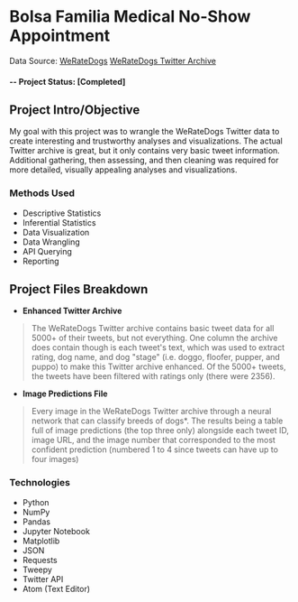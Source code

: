 
# Bolsa Familia Medical No-Show Appointment
Data Source: [WeRateDogs](https://en.wikipedia.org/wiki/WeRateDogs)
             [WeRateDogs Twitter Archive](https://twitter.com/dog_rates)

#### -- Project Status: [Completed]

## Project Intro/Objective
My goal with this project was to wrangle the WeRateDogs Twitter data to create interesting and trustworthy analyses and visualizations. The actual Twitter archive is great, but it only contains very basic tweet information. Additional gathering, then assessing, and then cleaning was required for more detailed, visually appealing analyses and visualizations.


### Methods Used
* Descriptive Statistics
* Inferential Statistics
* Data Visualization
* Data Wrangling
* API Querying
* Reporting

## Project Files Breakdown
* **Enhanced Twitter Archive**
> The WeRateDogs Twitter archive contains basic tweet data for all 5000+ of their tweets, but not everything. One column the archive does contain though is each tweet's text, which was used to extract rating, dog name, and dog "stage" (i.e. doggo, floofer, pupper, and puppo) to make this Twitter archive enhanced. Of the 5000+ tweets, the tweets have been filtered with ratings only (there were 2356).

* **Image Predictions File**
>Every image in the WeRateDogs Twitter archive through a neural network that can classify breeds of dogs*. The results being a table full of image predictions (the top three only) alongside each tweet ID, image URL, and the image number that corresponded to the most confident prediction (numbered 1 to 4 since tweets can have up to four images)


### Technologies
* Python
* NumPy
* Pandas
* Jupyter Notebook
* Matplotlib
* JSON
* Requests
* Tweepy
* Twitter API
* Atom (Text Editor)
